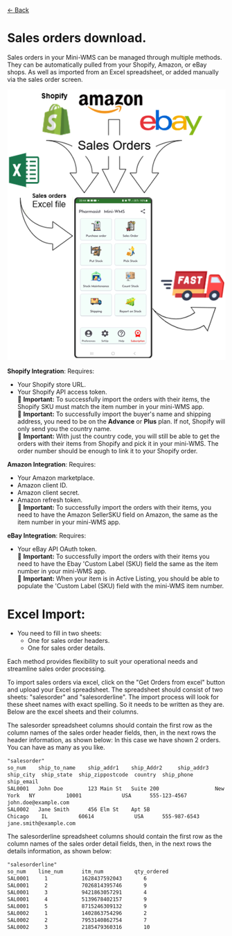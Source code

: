 [← Back](README.md)

# Sales orders download.

Sales orders in your Mini-WMS can be managed through multiple methods. They can be automatically pulled from your Shopify, Amazon, or eBay shops. As well as imported from an Excel spreadsheet, or added manually via the sales order screen.

![Visual Guide](asset/SODownloads.png)

**Shopify Integration**: Requires:  
- Your Shopify store URL.  
- Your Shopify API access token.  
🚨 **Important:** To successfully import the orders with their items, the Shopify SKU must match the item number in your mini-WMS app.  
🚨 **Important:** To successfully import the buyer's name and shipping address, you need to be on the **Advance** or **Plus** plan. If not, Shopify will only send you the country name.  
🚨 **Important:** With just the country code, you will still be able to get the orders with their items from Shopify and pick it in your mini-WMS. The order number should be enough to link it to your Shopify order.

**Amazon Integration**: Requires:  
- Your Amazon marketplace.  
- Amazon client ID.  
- Amazon client secret.  
- Amazon refresh token.  
🚨 **Important:** To successfully import the orders with their items, you need to have the Amazon SellerSKU field on Amazon, the same as the item number in your mini-WMS app.

**eBay Integration**: Requires:  
- Your eBay API OAuth token.  
🚨 **Important:** To successfully import the orders with their items you need to have the Ebay 'Custom Label (SKU) field the same as the item number in your mini-WMS app.  
🚨 **Important:** When your item is in Active Listing, you should be able to populate the 'Custom Label (SKU) field with the mini-WMS item number.  

# **Excel Import**:  
- You need to fill in two sheets:  
  - One for sales order headers.  
  - One for sales order details.  
    
Each method provides flexibility to suit your operational needs and streamline sales order processing.

To import sales orders via excel, click on the "Get Orders from excel" button and upload your Excel spreadsheet.
The spreadsheet should consist of two sheets: "salesorder" and "salesorderline". The import process will look for these sheet names with exact spelling.
So it needs to be written as they are. Below are the excel sheets and their columns.

The salesorder spreadsheet columns should contain the first row as the column names of the sales order header fields, then, in the next rows the header information, as shown below:
In this case we have shown 2 orders. You can have as many as you like.

```
"salesorder"
so_num    ship_to_name    ship_addr1    ship_Addr2     ship_addr3  ship_city  ship_state  ship_zippostcode  country  ship_phone     ship_email
SAL0001   John Doe        123 Main St   Suite 200                  New York   NY          10001             USA      555-123-4567   john.doe@example.com
SAL0002   Jane Smith      456 Elm St    Apt 5B                     Chicago    IL          60614             USA      555-987-6543   jane.smith@example.com
```

The salesorderline spreadsheet columns should contain the first row as the column names of the sales order detail fields, then, in the next rows the details information, as shown below:

```
"salesorderline"
so_num    line_num      itm_num          qty_ordered
SAL0001	    1	        1628437592043	    6
SAL0001	    2	        7026814395746	    9
SAL0001	    3	        9421863057291	    4
SAL0001	    4	        5139678402157	    9
SAL0001	    5	        8715246309132	    9
SAL0002	    1	        1402863754296	    2
SAL0002	    2	        7953140862754	    7
SAL0002	    3	        2185479360316	    10
```

